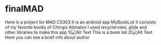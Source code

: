 # finalMAD
Here is a project for MAD CS303
It is an android app MyBookList
It consists of my favorite books of Chingiz Aitmatov
I used recyclerview, glide and other libraries to make this app
1)![Alt Text](https://imgur.com/YeirfmQ.jpg) This is a book list
2)![Alt Text](https://imgur.com/gBskRKU.jpg) Here you can see a brief info about author
